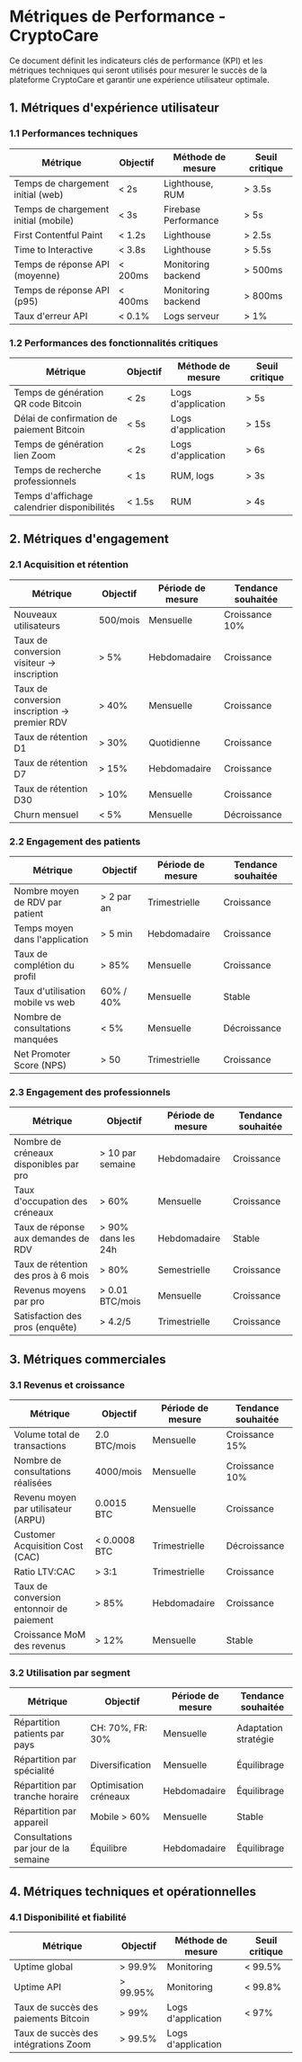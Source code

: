 # Métriques de Performance - CryptoCare

Ce document définit les indicateurs clés de performance (KPI) et les métriques techniques qui seront utilisés pour mesurer le succès de la plateforme CryptoCare et garantir une expérience utilisateur optimale.

## 1. Métriques d'expérience utilisateur

### 1.1 Performances techniques

| Métrique | Objectif | Méthode de mesure | Seuil critique |
|----------|----------|-------------------|----------------|
| Temps de chargement initial (web) | < 2s | Lighthouse, RUM | > 3.5s |
| Temps de chargement initial (mobile) | < 3s | Firebase Performance | > 5s |
| First Contentful Paint | < 1.2s | Lighthouse | > 2.5s |
| Time to Interactive | < 3.8s | Lighthouse | > 5.5s |
| Temps de réponse API (moyenne) | < 200ms | Monitoring backend | > 500ms |
| Temps de réponse API (p95) | < 400ms | Monitoring backend | > 800ms |
| Taux d'erreur API | < 0.1% | Logs serveur | > 1% |

### 1.2 Performances des fonctionnalités critiques

| Métrique | Objectif | Méthode de mesure | Seuil critique |
|----------|----------|-------------------|----------------|
| Temps de génération QR code Bitcoin | < 2s | Logs d'application | > 5s |
| Délai de confirmation de paiement Bitcoin | < 5s | Logs d'application | > 15s |
| Temps de génération lien Zoom | < 2s | Logs d'application | > 6s |
| Temps de recherche professionnels | < 1s | RUM, logs | > 3s |
| Temps d'affichage calendrier disponibilités | < 1.5s | RUM | > 4s |

## 2. Métriques d'engagement

### 2.1 Acquisition et rétention

| Métrique | Objectif | Période de mesure | Tendance souhaitée |
|----------|----------|-------------------|-------------------|
| Nouveaux utilisateurs | 500/mois | Mensuelle | Croissance 10% |
| Taux de conversion visiteur → inscription | > 5% | Hebdomadaire | Croissance |
| Taux de conversion inscription → premier RDV | > 40% | Mensuelle | Croissance |
| Taux de rétention D1 | > 30% | Quotidienne | Croissance |
| Taux de rétention D7 | > 15% | Hebdomadaire | Croissance |
| Taux de rétention D30 | > 10% | Mensuelle | Croissance |
| Churn mensuel | < 5% | Mensuelle | Décroissance |

### 2.2 Engagement des patients

| Métrique | Objectif | Période de mesure | Tendance souhaitée |
|----------|----------|-------------------|-------------------|
| Nombre moyen de RDV par patient | > 2 par an | Trimestrielle | Croissance |
| Temps moyen dans l'application | > 5 min | Hebdomadaire | Croissance |
| Taux de complétion du profil | > 85% | Mensuelle | Croissance |
| Taux d'utilisation mobile vs web | 60% / 40% | Mensuelle | Stable |
| Nombre de consultations manquées | < 5% | Mensuelle | Décroissance |
| Net Promoter Score (NPS) | > 50 | Trimestrielle | Croissance |

### 2.3 Engagement des professionnels

| Métrique | Objectif | Période de mesure | Tendance souhaitée |
|----------|----------|-------------------|-------------------|
| Nombre de créneaux disponibles par pro | > 10 par semaine | Hebdomadaire | Croissance |
| Taux d'occupation des créneaux | > 60% | Mensuelle | Croissance |
| Taux de réponse aux demandes de RDV | > 90% dans les 24h | Hebdomadaire | Stable |
| Taux de rétention des pros à 6 mois | > 80% | Semestrielle | Croissance |
| Revenus moyens par pro | > 0.01 BTC/mois | Mensuelle | Croissance |
| Satisfaction des pros (enquête) | > 4.2/5 | Trimestrielle | Croissance |

## 3. Métriques commerciales

### 3.1 Revenus et croissance

| Métrique | Objectif | Période de mesure | Tendance souhaitée |
|----------|----------|-------------------|-------------------|
| Volume total de transactions | 2.0 BTC/mois | Mensuelle | Croissance 15% |
| Nombre de consultations réalisées | 4000/mois | Mensuelle | Croissance 10% |
| Revenu moyen par utilisateur (ARPU) | 0.0015 BTC | Mensuelle | Croissance |
| Customer Acquisition Cost (CAC) | < 0.0008 BTC | Trimestrielle | Décroissance |
| Ratio LTV:CAC | > 3:1 | Trimestrielle | Croissance |
| Taux de conversion entonnoir de paiement | > 85% | Hebdomadaire | Croissance |
| Croissance MoM des revenus | > 12% | Mensuelle | Stable |

### 3.2 Utilisation par segment

| Métrique | Objectif | Période de mesure | Tendance souhaitée |
|----------|----------|-------------------|-------------------|
| Répartition patients par pays | CH: 70%, FR: 30% | Mensuelle | Adaptation stratégie |
| Répartition par spécialité | Diversification | Mensuelle | Équilibrage |
| Répartition par tranche horaire | Optimisation créneaux | Hebdomadaire | Équilibrage |
| Répartition par appareil | Mobile > 60% | Mensuelle | Stable |
| Consultations par jour de la semaine | Équilibre | Hebdomadaire | Équilibrage |

## 4. Métriques techniques et opérationnelles

### 4.1 Disponibilité et fiabilité

| Métrique | Objectif | Méthode de mesure | Seuil critique |
|----------|----------|-------------------|----------------|
| Uptime global | > 99.9% | Monitoring | < 99.5% |
| Uptime API | > 99.95% | Monitoring | < 99.8% |
| Taux de succès des paiements Bitcoin | > 99% | Logs d'application | < 97% |
| Taux de succès des intégrations Zoom | > 99.5% | Logs d'application |
